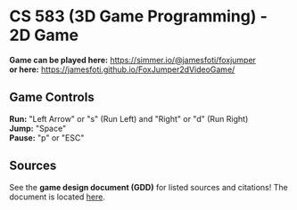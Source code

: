 # CS 583 (3D Game Programming) - 2D Game

**Game can be played here:** https://simmer.io/@jamesfoti/foxjumper <br/>
**or here:** https://jamesfoti.github.io/FoxJumper2dVideoGame/


## Game Controls
**Run:** "Left Arrow" or "s" (Run Left) and "Right" or "d" (Run Right) <br/>
**Jump:** "Space" <br/>
**Pause:** "p" or "ESC" <br/>

## Sources
See the **game design document (GDD)** for listed sources and citations! The document is located [here](https://github.com/jamesfoti/CS583_F19_2D_Foti_James_Foxjumper/blob/master/Assets/Documentation/Foxjumper_GDD.pdf).
